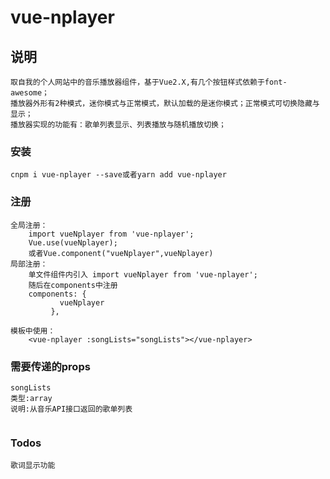 # vue-nplayer

## 说明
```
取自我的个人网站中的音乐播放器组件，基于Vue2.X,有几个按钮样式依赖于font-awesome；
播放器外形有2种模式，迷你模式与正常模式，默认加载的是迷你模式；正常模式可切换隐藏与显示；
播放器实现的功能有：歌单列表显示、列表播放与随机播放切换；

```

### 安装
```
cnpm i vue-nplayer --save或者yarn add vue-nplayer
```

### 注册
```
全局注册：
    import vueNplayer from 'vue-nplayer';
    Vue.use(vueNplayer);
    或者Vue.component("vueNplayer",vueNplayer)
局部注册：
    单文件组件内引入 import vueNplayer from 'vue-nplayer';
    随后在components中注册
    components: {
           vueNplayer 
         },
    
模板中使用：
    <vue-nplayer :songLists="songLists"></vue-nplayer>
```

### 需要传递的props
```
songLists
类型:array
说明:从音乐API接口返回的歌单列表


```

### Todos
```
歌词显示功能
```


